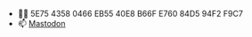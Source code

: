 - 😶‍🌫️ 5E75 4358 0466 EB55 40E8 B66F E760 84D5 94F2 F9C7
- 📫 <a rel="me" href="https://mas.to/@yetifrisstlama">Mastodon</a>

